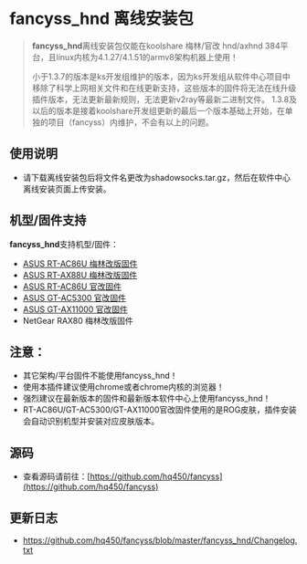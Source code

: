 # fancyss_hnd 离线安装包

> **fancyss_hnd**离线安装包仅能在koolshare 梅林/官改 hnd/axhnd 384平台，且linux内核为4.1.27/4.1.51的armv8架构机器上使用！
>
> 小于1.3.7的版本是ks开发组维护的版本，因为ks开发组从软件中心项目中移除了科学上网相关文件和在线更新支持，这些版本的固件将无法在线升级插件版本，无法更新最新规则，无法更新v2ray等最新二进制文件。
> 1.3.8及以后的版本是接着koolshare开发组更新的最后一个版本基础上开始，在单独的项目（fancyss）内维护，不会有以上的问题。

## 使用说明

- 请下载离线安装包后将文件名更改为shadowsocks.tar.gz，然后在软件中心离线安装页面上传安装。

## 机型/固件支持

**fancyss_hnd**支持机型/固件：

 * [ASUS RT-AC86U 梅林改版固件](http://koolshare.cn/thread-127878-1-1.html)
 * [ASUS RT-AX88U 梅林改版固件](http://koolshare.cn/thread-158199-1-1.html)
 * [ASUS RT-AC86U 官改固件](http://koolshare.cn/thread-139965-1-1.html)
 * [ASUS GT-AC5300 官改固件](http://koolshare.cn/thread-130902-1-1.html)
 * [ASUS GT-AX11000 官改固件](http://koolshare.cn/thread-159465-1-1.html)
 * NetGear RAX80 梅林改版固件
## 注意：

* 其它架构/平台固件不能使用fancyss_hnd！
* 使用本插件建议使用chrome或者chrome内核的浏览器！
* 强烈建议在最新版本的固件和最新版本软件中心上使用fancyss_hnd！
* RT-AC86U/GT-AC5300/GT-AX11000官改固件使用的是ROG皮肤，插件安装会自动识别机型并安装对应皮肤版本。

## 源码

- 查看源码请前往：[https://github.com/hq450/fancyss](https://github.com/hq450/fancyss)

## 更新日志

- https://github.com/hq450/fancyss/blob/master/fancyss_hnd/Changelog.txt
